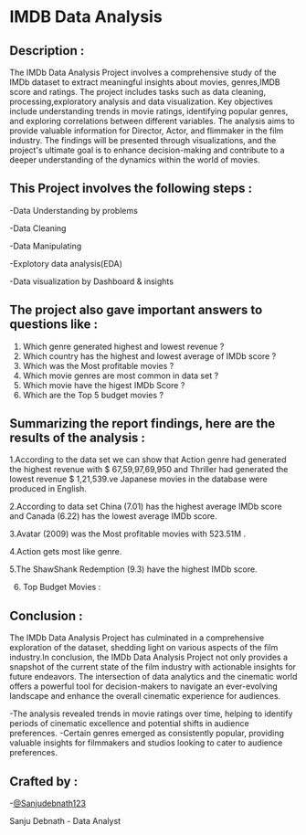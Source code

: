# IMDB Data Analysis

Description :
-
The IMDb Data Analysis Project involves a comprehensive study of the IMDb dataset to extract meaningful insights about movies, genres,IMDB score and ratings. The project includes tasks such as data cleaning, processing,exploratory analysis and data visualization. Key objectives include understanding trends in movie ratings, identifying popular genres, and exploring correlations between different variables. The analysis aims to provide valuable information for Director, Actor, and flimmaker in the film industry. The findings will be presented through visualizations, and the project's ultimate goal is to enhance decision-making and contribute to a deeper understanding of the dynamics within the world of movies.

This Project involves the following steps :
-
-Data Understanding by problems

-Data Cleaning

-Data Manipulating

-Explotory data analysis(EDA)

-Data visualization by Dashboard & insights

The project also gave important answers to questions like :
-
1. Which genre generated highest and lowest revenue ?
2. Which country has the highest and lowest average of IMDb score ?
3. Which was the Most profitable movies ?
4. Which movie genres are most common in data set ?
5. Which movie have the higest IMDb Score ?
6. Which are the Top 5 budget movies ?
   
Summarizing the report findings, here are the results of the analysis :
-
1.According to the data set we can  show that Action genre had generated the highest revenue with $ 67,59,97,69,950 and Thriller had generated the lowest revenue $ 1,21,539.ve Japanese movies in the database were 
  produced in English.

2.According to data set China (7.01) has the highest average IMDb score and Canada (6.22) has the lowest average IMDb score.

3.Avatar (2009) was the Most profitable movies with 523.51M .

4.Action gets most like genre.

5.The ShawShank Redemption (9.3) have the highest IMDb score.


6. Top Budget Movies :

Conclusion :
-
The IMDb Data Analysis Project has culminated in a comprehensive exploration of the dataset, shedding light on various aspects of the film industry.In conclusion, the IMDb Data Analysis Project not only provides a snapshot of the current state of the film industry with actionable insights for future endeavors. The intersection of data analytics and the cinematic world offers a powerful tool for decision-makers to navigate an ever-evolving landscape and enhance the overall cinematic experience for audiences.
 
 -The analysis revealed trends in movie ratings over time, helping to identify periods of cinematic excellence and potential shifts in audience preferences.
 -Certain genres emerged as consistently popular, providing valuable insights for filmmakers and studios looking to cater to audience preferences.

Crafted by :
-
-[@Sanjudebnath123](https://github.com/Sanjudebnath123)

Sanju Debnath - Data Analyst
